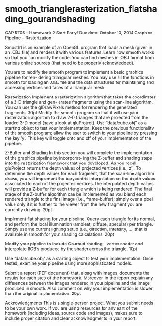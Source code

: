 smooth_trianglerasterization_flatshading_gourandshading
=======================================================
CAP 5705 – Homework 2 Start Early!
Due date: October 10, 2014
Graphics Pipeline – Rasterization

Smooth1 is an example of an OpenGL program that loads a mesh (given in an .OBJ file) and renders it with various features. Learn how smooth works so that you can modify the code. You can find meshes in .OBJ format from various online sources (that need to be properly acknowledged).

You are to modify the smooth program to implement a basic graphics pipeline for ren- dering triangular meshes. You may use all the functions in smooth for loading an .OBJ file and the data structures for maintaining and accessing vertices and faces of a triangular mesh.

Rasterization
Implement a rasterization algorithm that takes the coordinates of a 2-D triangle and gen- erates fragments using the scan-line algorithm. You can use the glDrawPixels method for rendering the generated fragments. 30pt
  Modify the smooth program so that it will use your rasterization algorithm to draw 2-D triangles that are projected from the   loaded 3-D model (have a look at gluProject).
  Use “data/cube.obj” as a starting object to test your implementation.
  Keep the previous functionality of the smooth program; allow the user to switch to your pipeline by pressing the key ’y’. This key will toggle onto and off of your implementation of the pipeline.



Z-Buffer and Shading
In this section you will complete the implementation of the graphics pipeline by incorporat- ing the Z-buffer and shading steps into the rasterization framework that you developed.
  As you recall gluProject returns the depth values of projected vertices (i.e., z′). To determine the depth values for each fragment, that the scan-line algorithm draws, you will implement the barycentric interpolation on the depth values associated to each of the projected vertices.The interpolated depth values will provide a Z-buffer for each triangle which is being rendered. The final stage of the Z-buffer algorithm can be implemented as you blend each rendered triangle to the final image (i.e., frame-buffer); simply over a pixel value only if it is further to the viewer from the new fragment you are currently drawing. 20pt



  Implement flat shading for your pipeline. Query each triangle for its normal, and perform the local illumination (ambient, diffuse, specular) per triangle. Simply use the current lighting setup (i.e., direction, intensity, ...) that is available in smooth for your shading calculations. 20pt


  Modify your pipeline to include Gouraud shading – vertex shader and interpolate RGB’s produced by the shader across the triangle. 10pt


  Use “data/cube.obj” as a starting object to test your implementation. Once tested, examine your pipeline using more sophisticated models.


Submit a report (PDF document) that, along with images, documents the results for each step of the homework. Moreover, in the report explain any differences between the images rendered in your pipeline and the image produced in smooth. Also comment on why your implementation is slower than the original implementation. 20pt



Acknowledgments
This is a single-person project. What you submit needs to be your own work. If you are using resources for any part of the homework (including ideas, source code and images), makes sure to include proper citation and clear acknowledgments in your report.
